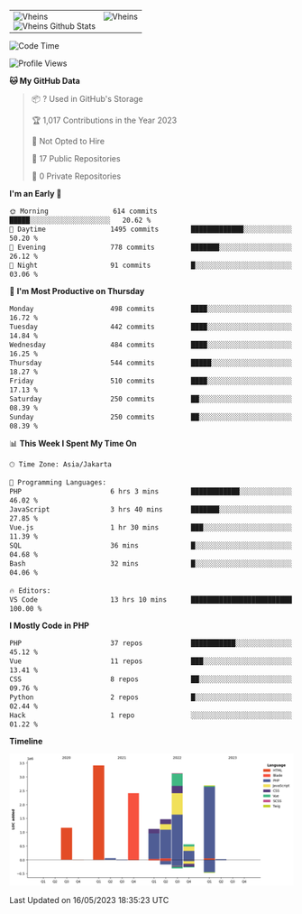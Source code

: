 <table>
  <tr>
    <td valign="top">
      <img src="https://github-readme-streak-stats.herokuapp.com/?user=Vheins&" alt="Vheins" /><br/>
      <img src="https://github-readme-stats.vercel.app/api?username=vheins&count_private=true&show_icons=true" alt="Vheins Github Stats">
    </td>
    <td valign="top">
      <img src="https://github-readme-stats.vercel.app/api/top-langs/?username=Vheins&count_private=true" alt="Vheins" /><br/>
    </td>
  </tr>
</table>

<!--START_SECTION:waka-->
![Code Time](http://img.shields.io/badge/Code%20Time-181%20hrs%2045%20mins-blue)

![Profile Views](http://img.shields.io/badge/Profile%20Views-0-blue)

**🐱 My GitHub Data** 

> 📦 ? Used in GitHub's Storage 
 > 
> 🏆 1,017 Contributions in the Year 2023
 > 
> 🚫 Not Opted to Hire
 > 
> 📜 17 Public Repositories 
 > 
> 🔑 0 Private Repositories 
 > 
**I'm an Early 🐤** 

```text
🌞 Morning                614 commits         █████░░░░░░░░░░░░░░░░░░░░   20.62 % 
🌆 Daytime                1495 commits        █████████████░░░░░░░░░░░░   50.20 % 
🌃 Evening                778 commits         ███████░░░░░░░░░░░░░░░░░░   26.12 % 
🌙 Night                  91 commits          █░░░░░░░░░░░░░░░░░░░░░░░░   03.06 % 
```
📅 **I'm Most Productive on Thursday** 

```text
Monday                   498 commits         ████░░░░░░░░░░░░░░░░░░░░░   16.72 % 
Tuesday                  442 commits         ████░░░░░░░░░░░░░░░░░░░░░   14.84 % 
Wednesday                484 commits         ████░░░░░░░░░░░░░░░░░░░░░   16.25 % 
Thursday                 544 commits         █████░░░░░░░░░░░░░░░░░░░░   18.27 % 
Friday                   510 commits         ████░░░░░░░░░░░░░░░░░░░░░   17.13 % 
Saturday                 250 commits         ██░░░░░░░░░░░░░░░░░░░░░░░   08.39 % 
Sunday                   250 commits         ██░░░░░░░░░░░░░░░░░░░░░░░   08.39 % 
```


📊 **This Week I Spent My Time On** 

```text
🕑︎ Time Zone: Asia/Jakarta

💬 Programming Languages: 
PHP                      6 hrs 3 mins        ████████████░░░░░░░░░░░░░   46.02 % 
JavaScript               3 hrs 40 mins       ███████░░░░░░░░░░░░░░░░░░   27.85 % 
Vue.js                   1 hr 30 mins        ███░░░░░░░░░░░░░░░░░░░░░░   11.39 % 
SQL                      36 mins             █░░░░░░░░░░░░░░░░░░░░░░░░   04.68 % 
Bash                     32 mins             █░░░░░░░░░░░░░░░░░░░░░░░░   04.06 % 

🔥 Editors: 
VS Code                  13 hrs 10 mins      █████████████████████████   100.00 % 
```

**I Mostly Code in PHP** 

```text
PHP                      37 repos            ███████████░░░░░░░░░░░░░░   45.12 % 
Vue                      11 repos            ███░░░░░░░░░░░░░░░░░░░░░░   13.41 % 
CSS                      8 repos             ██░░░░░░░░░░░░░░░░░░░░░░░   09.76 % 
Python                   2 repos             █░░░░░░░░░░░░░░░░░░░░░░░░   02.44 % 
Hack                     1 repo              ░░░░░░░░░░░░░░░░░░░░░░░░░   01.22 % 
```



**Timeline**

![Lines of Code chart](https://raw.githubusercontent.com/vheins/vheins/main/assets/bar_graph.png)


 Last Updated on 16/05/2023 18:35:23 UTC
<!--END_SECTION:waka-->

